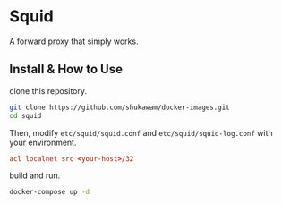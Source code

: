 # Squid

A forward proxy that simply works.

## Install & How to Use

clone this repository.

```bash
git clone https://github.com/shukawam/docker-images.git
cd squid
```

Then, modify `etc/squid/squid.conf` and `etc/squid/squid-log.conf` with your environment.

```conf
acl localnet src <your-host>/32
```

build and run.

```bash
docker-compose up -d
```
